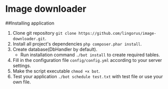 # Image downloader
##Installing application
1. Clone git repository `git clone https://github.com/lingorus/image-downloader.git`.
2. Install all project's dependencies `php composer.phar install`.
3. Create database(DbHandler by default).
	* Run installation command `./bot install` to create required tables.
4. Fill in the configuration file `config/config.yml` according to your server settings.
5. Make the script executable `chmod +x bot`.
6. Test your application `./bot schedule test.txt` with test file or use your own file.
